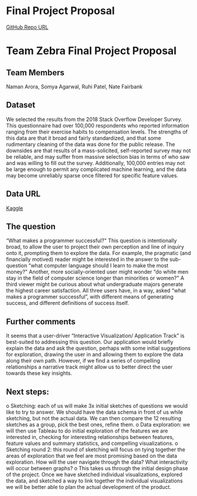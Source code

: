 # Final Project Proposal

[GitHub Repo URL](https://github.com/CMU-IDS-2022/final-project-zebra)

# Team Zebra Final Project Proposal

## Team Members
Naman Arora, Somya Agarwal, Ruhi Patel, Nate Fairbank  
## Dataset
We selected the results from the 2018 Stack Overflow Developer Survey. This questionnaire had over 100,000 respondents who reported information ranging from their exercise habits to compensation levels. The strengths of this data are that it broad and fairly standardized, and that some rudimentary cleaning of the data was done for the public release. The downsides are that results of a mass-solicited, self-reported survey may not be reliable, and may suffer from massive selection bias in terms of who saw and was willing to fill out the survey. Additionally, 100,000 entries may not be large enough to permit any complicated machine learning, and the data may become unreliably sparse once filtered for specific feature values.  
## Data URL
[Kaggle](https://www.kaggle.com/stackoverflow/stack-overflow-2018-developer-survey?select=survey_results_public.csv)

## The question
 “What makes a programmer successful?" This question is intentionally broad, to allow the user to project their own perception and line of inquiry onto it, prompting them to explore the data. For example, the pragmatic (and financially motived) reader might be interested in the answer to the sub-question “what computer language should I learn to make the most money?" Another, more socially-oriented user might wonder “do white men stay in the field of computer science longer than minorities or women?" A third viewer might be curious about what undergraduate majors generate the highest career satisfaction. All three users have, in a way, asked “what makes a programmer successful”, with different means of generating success, and different definitions of success itself. 

## Further comments 
It seems that a user-driver “Interactive Visualization/ Application Track” is best-suited to addressing this question. Our application would briefly explain the data and ask the question, perhaps with some initial suggestions for exploration, drawing the user in and allowing them to explore the data along their own path. However, if we find a series of compelling relationships a narrative track might allow us to better direct the user towards these key insights.

## Next steps:
o	Sketching: each of us will make 3x initial sketches of questions we would like to try to answer. We should have the data schema in front of us while sketching, but not the actual data. We can then compare the 12 resulting sketches as a group, pick the best ones, refine them.
o	Data exploration: we will then use Tableau to do initial exploration of the features we are interested in, checking for interesting relationships between features, feature values and summary statistics, and compelling visualizations. 
o	Sketching round 2: this round of sketching will focus on tying together the areas of exploration that we feel are most promising based on the data exploration. How will the user navigate through the data? What interactivity will occur between graphs? 
o	This takes us through the initial design phase of the project. Once we have sketched individual visualizations, explored the data, and sketched a way to link together the individual visualizations we will be better able to plan the actual development of the product. 

